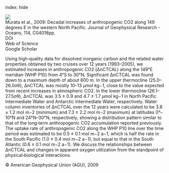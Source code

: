 index: hide

<div class="Citation">
    <div class="Citation-thumb CitationThumb-linked"  data-href="https://doi.org/10.1029/2008jc004920">
      <img src="https://static.claimspace.cloud/climate-study-static/refs/thumbs/6/Murata_et_al_2009-thumb.png" />
    </div>

  <div class="Citation-body">
    <div class="Citation-text">Murata et al., 2009: Decadal increases of anthropogenic CO2 along 149 degrees E in the western North Pacific. <span class="Article-journal">Journal of Geophysical Research - Oceans, </span><span class="Article-volume">114, </span>C04018pp.</div>
    <div class="Citation-links">
      <div class="CitationLink" data-href="https://doi.org/10.1029/2008jc004920">
        <div class="CitationLink-icon CitationLink-Doi"></div>
        <div class="CitationLink-text">DOI</div>
      </div>
      <div class="CitationLink" data-href="http://cel.webofknowledge.com/InboundService.do?customersID=atyponcel&smartRedirect=yes&mode=FullRecord&IsProductCode=Yes&product=CEL&Init=Yes&Func=Frame&action=retrieve&SrcApp=literatum&SrcAuth=atyponcel&SID=7CNc3cIRaBKjGbSujFM&UT=WOS:000265537200004">
        <div class="CitationLink-icon CitationLink-Isi"></div>
        <div class="CitationLink-text">Web of Science</div>
      </div>
      <div class="CitationLink" data-href="https://scholar.google.com/scholar?q=10.1029/2008jc004920">
        <div class="CitationLink-icon CitationLink-Scholar"></div>
        <div class="CitationLink-text">Google Scholar</div>
      </div>
    </div>
  </div>
</div>

Using high‐quality data for dissolved inorganic carbon and the related water properties obtained by two cruises over 12 years (1993–2005), we estimated increases in anthropogenic CO2 (ΔnCTCAL) along the 149°E meridian (WHP P10) from 4°S to 30°N. Significant ΔnCTCAL was found down to a maximum depth of about 800 m. In the upper thermocline (25.0–26.0σθ), ΔnCTCAL was mostly 10–13 μmol kg−1, close to the value expected from recent increases in atmospheric CO2. In the lower thermocline (26.1–27.5σθ), ΔnCTCAL was 3.5 ± 0.9 and 4.7 ± 1.7 μmol kg−1 in North Pacific Intermediate Water and Antarctic Intermediate Water, respectively. Water column inventories of ΔnCTCAL over the 12 years were calculated to be 3.8 ± 1.2 mol m−2 (minimum) and 7.3 ± 2.2 mol m−2 (maximum) at latitudes 0°–10°N and 24°N–30°N, respectively, showing a distribution pattern similar to that of the long‐term anthropogenic CO2 accumulation reported previously. The uptake rate of anthropogenic CO2 along the WHP P10 line over the time period was estimated to be 0.5 ± 0.1 mol m−2 a−1, which is half the rate in the South Pacific (1.0 ± 0.4 mol m−2 a−1), but equal to that in the South Atlantic (0.6 ± 0.1 mol m−2 a−1). We discuss the relationships between ΔnCTCAL and changes in apparent oxygen utilization from the standpoint of physical‐biological interactions.

<div class="Citation-copy">
&copy; American Geophysical Union (AGU), 2009
</div>